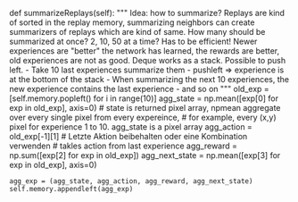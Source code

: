 def summarizeReplays(self):
    """
    Idea: how to summarize? Replays are kind of sorted in the replay memory, summarizing neighbors
    can create summarizers of replays which are kind of same.
    How many should be summarized at once? 2, 10, 50 at a time? Has to be efficient!
    Newer experiences are "better" the network has learned, the rewards are better, old experiences
    are not as good.
    Deque works as a stack. Possible to push left.
    - Take 10 last experiences summarize them
    - pushleft => experience is at the bottom of the stack
    - When summarizing the next 10 experiences, the new experience contains the last experience
    - and so on
    """
    old_exp = [self.memory.popleft() for i in range(10)]
    agg_state = np.mean([exp[0] for exp in old_exp], axis=0)
    # state is returned pixel array, npmean aggregate over every single pixel from every expereince,
    # for example, every (x,y) pixel for experience 1 to 10. agg_state is a pixel array
    agg_action = old_exp[-1][1]  # Letzte Aktion beibehalten oder eine Kombination verwenden
    # takles action from last experience
    agg_reward = np.sum([exp[2] for exp in old_exp])
    agg_next_state = np.mean([exp[3] for exp in old_exp], axis=0)

    agg_exp = (agg_state, agg_action, agg_reward, agg_next_state)
    self.memory.appendleft(agg_exp)